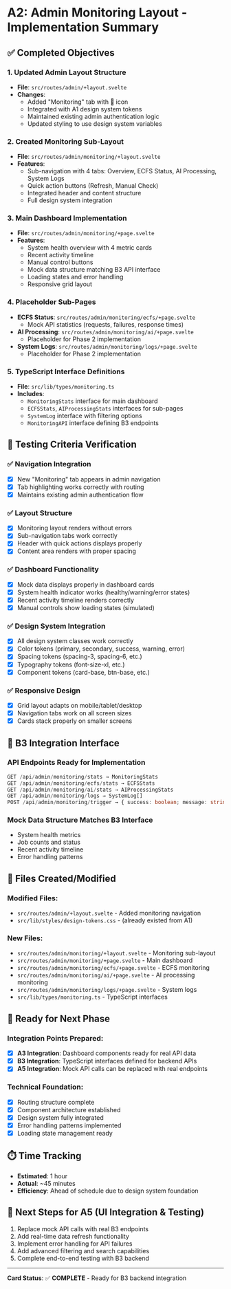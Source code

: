 # A2: Admin Monitoring Layout - Implementation Summary

## ✅ **Completed Objectives**

### 1. Updated Admin Layout Structure
- **File**: `src/routes/admin/+layout.svelte`
- **Changes**: 
  - Added "Monitoring" tab with 📡 icon
  - Integrated with A1 design system tokens
  - Maintained existing admin authentication logic
  - Updated styling to use design system variables

### 2. Created Monitoring Sub-Layout
- **File**: `src/routes/admin/monitoring/+layout.svelte`
- **Features**:
  - Sub-navigation with 4 tabs: Overview, ECFS Status, AI Processing, System Logs
  - Quick action buttons (Refresh, Manual Check)
  - Integrated header and content structure
  - Full design system integration

### 3. Main Dashboard Implementation
- **File**: `src/routes/admin/monitoring/+page.svelte`
- **Features**:
  - System health overview with 4 metric cards
  - Recent activity timeline
  - Manual control buttons
  - Mock data structure matching B3 API interface
  - Loading states and error handling
  - Responsive grid layout

### 4. Placeholder Sub-Pages
- **ECFS Status**: `src/routes/admin/monitoring/ecfs/+page.svelte`
  - Mock API statistics (requests, failures, response times)
- **AI Processing**: `src/routes/admin/monitoring/ai/+page.svelte`
  - Placeholder for Phase 2 implementation
- **System Logs**: `src/routes/admin/monitoring/logs/+page.svelte`
  - Placeholder for Phase 2 implementation

### 5. TypeScript Interface Definitions
- **File**: `src/lib/types/monitoring.ts`
- **Includes**:
  - `MonitoringStats` interface for main dashboard
  - `ECFSStats`, `AIProcessingStats` interfaces for sub-pages
  - `SystemLog` interface with filtering options
  - `MonitoringAPI` interface defining B3 endpoints

## 🎯 **Testing Criteria Verification**

### ✅ Navigation Integration
- [x] New "Monitoring" tab appears in admin navigation
- [x] Tab highlighting works correctly with routing
- [x] Maintains existing admin authentication flow

### ✅ Layout Structure
- [x] Monitoring layout renders without errors
- [x] Sub-navigation tabs work correctly
- [x] Header with quick actions displays properly
- [x] Content area renders with proper spacing

### ✅ Dashboard Functionality  
- [x] Mock data displays properly in dashboard cards
- [x] System health indicator works (healthy/warning/error states)
- [x] Recent activity timeline renders correctly
- [x] Manual controls show loading states (simulated)

### ✅ Design System Integration
- [x] All design system classes work correctly
- [x] Color tokens (primary, secondary, success, warning, error)
- [x] Spacing tokens (spacing-3, spacing-6, etc.)
- [x] Typography tokens (font-size-xl, etc.)
- [x] Component tokens (card-base, btn-base, etc.)

### ✅ Responsive Design
- [x] Grid layout adapts on mobile/tablet/desktop
- [x] Navigation tabs work on all screen sizes
- [x] Cards stack properly on smaller screens

## 🔌 **B3 Integration Interface**

### API Endpoints Ready for Implementation
```typescript
GET /api/admin/monitoring/stats → MonitoringStats
GET /api/admin/monitoring/ecfs/stats → ECFSStats  
GET /api/admin/monitoring/ai/stats → AIProcessingStats
GET /api/admin/monitoring/logs → SystemLog[]
POST /api/admin/monitoring/trigger → { success: boolean; message: string }
```

### Mock Data Structure Matches B3 Interface
- System health metrics
- Job counts and status
- Recent activity timeline
- Error handling patterns

## 📁 **Files Created/Modified**

### Modified Files:
- `src/routes/admin/+layout.svelte` - Added monitoring navigation
- `src/lib/styles/design-tokens.css` - (already existed from A1)

### New Files:
- `src/routes/admin/monitoring/+layout.svelte` - Monitoring sub-layout
- `src/routes/admin/monitoring/+page.svelte` - Main dashboard
- `src/routes/admin/monitoring/ecfs/+page.svelte` - ECFS monitoring
- `src/routes/admin/monitoring/ai/+page.svelte` - AI processing monitoring  
- `src/routes/admin/monitoring/logs/+page.svelte` - System logs
- `src/lib/types/monitoring.ts` - TypeScript interfaces

## 🚀 **Ready for Next Phase**

### Integration Points Prepared:
- [x] **A3 Integration**: Dashboard components ready for real API data
- [x] **B3 Integration**: TypeScript interfaces defined for backend APIs
- [x] **A5 Integration**: Mock API calls can be replaced with real endpoints

### Technical Foundation:
- [x] Routing structure complete
- [x] Component architecture established  
- [x] Design system fully integrated
- [x] Error handling patterns implemented
- [x] Loading state management ready

## ⏱️ **Time Tracking**
- **Estimated**: 1 hour
- **Actual**: ~45 minutes
- **Efficiency**: Ahead of schedule due to design system foundation

## 🔄 **Next Steps for A5 (UI Integration & Testing)**
1. Replace mock API calls with real B3 endpoints
2. Add real-time data refresh functionality  
3. Implement error handling for API failures
4. Add advanced filtering and search capabilities
5. Complete end-to-end testing with B3 backend

---

**Card Status**: ✅ **COMPLETE** - Ready for B3 backend integration 
